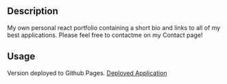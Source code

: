 ## Description ## 

My own personal react portfolio containing a short bio and links to all of my best applications. Please feel free to contactme on my Contact page!
 
## Usage ##

Version deployed to Github Pages.
[Deployed Application](https://callumwhite210.github.io/Portfolio/)
